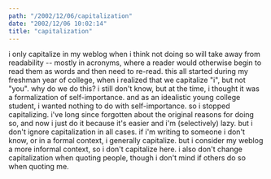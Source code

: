 ```yaml
---
path: "/2002/12/06/capitalization" 
date: "2002/12/06 10:02:14" 
title: "capitalization" 
---
```

i only capitalize in my weblog when i think not doing so will take away from readability -- mostly in acronyms, where a reader would otherwise begin to read them as words and then need to re-read. this all started during my freshman year of college, when i realized that we capitalize "i", but not "you". why do we do this? i still don't know, but at the time, i thought it was a formalization of self-importance. and as an idealistic young college student, i wanted nothing to do with self-importance. so i stopped capitalizing. i've long since forgotten about the original reasons for doing so, and now i just do it because it's easier and i'm (selectively) lazy. but i don't ignore capitalization in all cases. if i'm writing to someone i don't know, or in a formal context, i generally capitalize. but i consider my weblog a more informal context, so i don't capitalize here. i also don't change capitalization when quoting people, though i don't mind if others do so when quoting me.
